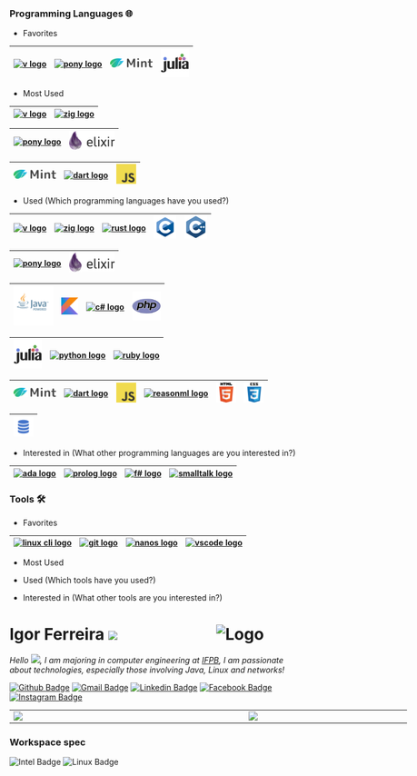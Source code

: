 ### Programming Languages 🌐
- Favorites

| [<img src="https://raw.githubusercontent.com/vlang/v-logo/master/dist/v-logo.svg?sanitize=true" alt="v logo" width="35">](https://vlang.io/) | [<img src="https://www.ponylang.io/images/logo.png" alt="pony logo" width="50">](https://www.ponylang.io/) | [<img src="https://raw.githubusercontent.com/mint-lang/mint/master/src/assets/mint-logo.svg" alt="mint logo" width="75">](https://www.mint-lang.com/) | [<img src="https://raw.githubusercontent.com/github/explore/cfd26557025b2ccaa2d3d25f3e518e29ebea05c5/topics/julia/julia.png" alt="julia logo" width="50">](https://julialang.org/) |
|---|---|---|---|

- Most Used

| [<img src="https://raw.githubusercontent.com/vlang/v-logo/master/dist/v-logo.svg?sanitize=true" alt="v logo" width="35">](https://vlang.io/) | [<img src="https://camo.githubusercontent.com/99f388a65a6eed1d03fc9bc24c983debcb2445e07f53af825e28e69c049a6912/68747470733a2f2f7a69676c616e672e6f72672f7a69672d6c6f676f2e737667" alt="zig logo" width="70">](https://ziglang.org/) |
|---|---|

| [<img src="https://www.ponylang.io/images/logo.png" alt="pony logo" width="50">](https://www.ponylang.io/) | [<img src="https://raw.githubusercontent.com/elixir-lang/elixir-lang.github.com/master/images/logo/logo.png" alt="elixir logo" width="80">](https://elixir-lang.org/) |
|---|---|

| [<img src="https://raw.githubusercontent.com/mint-lang/mint/master/src/assets/mint-logo.svg" alt="mint logo" width="75">](https://www.mint-lang.com/) | [<img src="https://github.com/dart-lang/site-shared/blob/master/src/_assets/image/dart/logo%2Btext/vertical/default.svg" alt="dart logo" width="26">](https://dart.dev/) | [<img src="https://raw.githubusercontent.com/github/explore/80688e429a7d4ef2fca1e82350fe8e3517d3494d/topics/javascript/javascript.png" alt="js logo" width="35">](https://www.mint-lang.com/) |
|---|---|---|

- Used (Which programming languages have you used?)

| [<img src="https://raw.githubusercontent.com/vlang/v-logo/master/dist/v-logo.svg?sanitize=true" alt="v logo" width="35">](https://vlang.io/) | [<img src="https://camo.githubusercontent.com/99f388a65a6eed1d03fc9bc24c983debcb2445e07f53af825e28e69c049a6912/68747470733a2f2f7a69676c616e672e6f72672f7a69672d6c6f676f2e737667" alt="zig logo" width="70">](https://ziglang.org/) | [<img src="https://www.rust-lang.org/static/images/rust-logo-blk.svg" alt="rust logo" width="50">](https://www.rust-lang.org/) | [<img src="https://raw.githubusercontent.com/github/explore/f3e22f0dca2be955676bc70d6214b95b13354ee8/topics/c/c.png" alt="c logo" width="40">](https://www.cplusplus.com/reference/clibrary/) | [<img src="https://raw.githubusercontent.com/github/explore/180320cffc25f4ed1bbdfd33d4db3a66eeeeb358/topics/cpp/cpp.png" alt="c++ logo" width="40">](https://www.cplusplus.com/) |
|---|---|---|---|---|

| [<img src="https://www.ponylang.io/images/logo.png" alt="pony logo" width="50">](https://www.ponylang.io/) | [<img src="https://raw.githubusercontent.com/elixir-lang/elixir-lang.github.com/master/images/logo/logo.png" alt="elixir logo" width="80">](https://elixir-lang.org/) |
|---|---|

| [<img src="https://raw.githubusercontent.com/github/explore/80688e429a7d4ef2fca1e82350fe8e3517d3494d/topics/java/java.png" alt="java logo" width="70">](https://www.java.com/) | [<img src="https://raw.githubusercontent.com/github/explore/80688e429a7d4ef2fca1e82350fe8e3517d3494d/topics/kotlin/kotlin.png" alt="kotlin logo" width="30">](https://kotlinlang.org/) | [<img src="https://cdn.cdnlogo.com/logos/c/27/c.svg" alt="c# logo" width="35">](https://docs.microsoft.com/en-us/dotnet/csharp/) | [<img src="https://raw.githubusercontent.com/github/explore/ccc16358ac4530c6a69b1b80c7223cd2744dea83/topics/php/php.png" alt="php logo" width="50">](https://www.php.net/)
|---|---|---|---|

| [<img src="https://raw.githubusercontent.com/github/explore/cfd26557025b2ccaa2d3d25f3e518e29ebea05c5/topics/julia/julia.png" alt="julia logo" width="50">](https://julialang.org/) | [<img src="https://www.python.org/static/img/python-logo-large.c36dccadd999.png?1576869008" alt="python logo" width="34">](https://www.python.org/) | [<img src="https://www.ruby-lang.org/images/header-ruby-logo.png" alt="ruby logo" width="35">](https://www.ruby-lang.org/) |
|---|---|---|

| [<img src="https://raw.githubusercontent.com/mint-lang/mint/master/src/assets/mint-logo.svg" alt="mint logo" width="75">](https://www.mint-lang.com/) | [<img src="https://github.com/dart-lang/site-shared/blob/master/src/_assets/image/dart/logo%2Btext/vertical/default.svg" alt="dart logo" width="26">](https://dart.dev/) | [<img src="https://raw.githubusercontent.com/github/explore/80688e429a7d4ef2fca1e82350fe8e3517d3494d/topics/javascript/javascript.png" alt="js logo" width="35">](https://www.mint-lang.com/) | [<img src="https://reasonml.github.io/img/reason.svg" alt="reasonml logo" width="75">](https://reasonml.github.io/) | [<img src="https://raw.githubusercontent.com/github/explore/80688e429a7d4ef2fca1e82350fe8e3517d3494d/topics/html/html.png" alt="html logo" width="35">](https://developer.mozilla.org/pt-BR/docs/Web/HTML) | [<img src="https://raw.githubusercontent.com/github/explore/80688e429a7d4ef2fca1e82350fe8e3517d3494d/topics/css/css.png" alt="css logo" width="35">](https://developer.mozilla.org/pt-BR/docs/Web/CSS) |
|---|---|---|---|---|---|

| [<img src="https://raw.githubusercontent.com/github/explore/80688e429a7d4ef2fca1e82350fe8e3517d3494d/topics/sql/sql.png" alt="sql logo" width="35">](https://www.mint-lang.com/) |
|---|

- Interested in (What other programming languages are you interested in?)

| [<img src="https://w7.pngwing.com/pngs/538/352/png-transparent-ada-lovelace-programmer-programming-language-strong-typing-computer-label-computer-logo.png" alt="ada logo" width="40">](https://www.adacore.com/about-ada) | [<img src="https://www.swi-prolog.org/icons/swipl.png" alt="prolog logo" width="50">](https://www.swi-prolog.org/) | [<img src="https://fsharp.org/img/logo/fsharp256.png" alt="f# logo" width="35">](https://fsharp.org/) | [<img src="https://lh3.googleusercontent.com/proxy/_Ubg7XTV31-wJiwO7iILEX68NiXxWueSeprxicliaBE2H285QBuq43CgKNsKno5UBYT10WMaijtZTbqTH2iA072DXlvThENtHhAX83A" alt="smalltalk logo" width="50">](https://fsharp.org/) |
|---|---|---|---|

### Tools 🛠️
- Favorites

| [<img src="https://www.nayab.xyz/assets/img/linux-cli-book.png" alt="linux cli logo" width="70">](https://www.linuxjournal.com/content/linux-command-line-interface-introduction-guide) | [<img src="https://git-scm.com/images/logo@2x.png" alt="git logo" width="70">](https://git-scm.com/) | [<img src="https://repository-images.githubusercontent.com/115159616/44eb1980-a6f4-11e9-9e7b-df7adf662967" alt="nanos logo" width="75">](https://nanos.org/) | [<img src="https://cdn.worldvectorlogo.com/logos/visual-studio-code-1.svg" alt="vscode logo" width="30">](https://code.visualstudio.com/) |
|---|---|---|---|

- Most Used

- Used (Which tools have you used?)

- Interested in (What other tools are you interested in?)

<img src="https://media.giphy.com/media/M9gbBd9nbDrOTu1Mqx/giphy.gif" width="140" alt="Logo" align="right" /> Igor Ferreira <img src="https://media.giphy.com/media/VgCDAzcKvsR6OM0uWg/giphy.gif" width="50">
=====

<p><em>Hello <img src="https://media.giphy.com/media/hvRJCLFzcasrR4ia7z/giphy.gif" width="20px">, I am majoring in computer engineering at <a href="https://www.ifpb.edu.br/campinagrande">IFPB</a>, I am passionate about technologies, especially those involving Java, Linux and networks!
</em></p>

[![Github Badge](https://img.shields.io/badge/github-%23100000.svg?&style=for-the-badge&logo=github&logoColor=white&link=mailto:https://github.com/Joshaby)](https://github.com/Joshaby)
[![Gmail Badge](https://img.shields.io/badge/gmail-D14836?&style=for-the-badge&logo=gmail&logoColor=white&link=mailto:josehenriquebrito55@gmail.com)](josehenriquebrito55@gmail.com/)
[![Linkedin Badge](https://img.shields.io/badge/linkedin-%230077B5.svg?&style=for-the-badge&logo=linkedin&logoColor=white&link=mailto:https://www.linkedin.com/in/jos%C3%A9-henrique-azevedo-de-brito-a305761b2/)](https://www.linkedin.com/in/jos%C3%A9-henrique-azevedo-de-brito-a305761b2/)
[![Facebook Badge](https://img.shields.io/badge/facebook-%231877F2.svg?&style=for-the-badge&logo=facebook&logoColor=white&link=mailto:https://www.facebook.com/Joshaby707)](https://www.facebook.com/Joshaby707/)
[![Instagram Badge](https://img.shields.io/badge/instagram-%23E4405F.svg?&style=for-the-badge&logo=instagram&logoColor=white&link=mailto:https://www.instagram.com/josehenrique707/)](https://www.instagram.com/josehenrique707/)

<center>
  <table style="width: 700px; align='right';" >
        <td><img width="400px" align="left" src="https://github-readme-stats.vercel.app/api/top-langs/?username=joshaby&layout=compact" /></td>
        <td><img width="495px" align="left" src="https://github-readme-stats.vercel.app/api?username=joshaby&show_icons=true&bg_color=FFF&text_color=000&title_color=14274e&icon_color=394867" /></td>  
  </table>
</center>

### Workspace spec

![Intel Badge](https://img.shields.io/badge/intel-core%20i5%208th-%230071C5.svg?&style=for-the-badge&logo=intel&logoColor=white)
![Linux Badge](https://img.shields.io/badge/KDE_Neon_5.20-Samsung%20x30%20-%230078D6.svg?&style=for-the-badge&logo=linux&logoColor=white)
